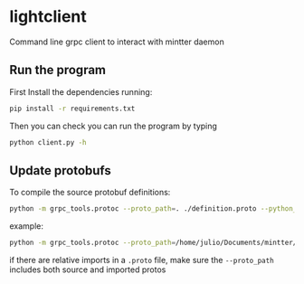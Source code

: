 # lightclient
Command line grpc client to interact with mintter daemon

## Run the program
First Install the dependencies running:
```bash
pip install -r requirements.txt
```

Then you can check you can run the program by typing
```bash
python client.py -h
```

## Update protobufs
To compile the source protobuf definitions:
```bash
python -m grpc_tools.protoc --proto_path=. ./definition.proto --python_out=. --grpc_python_out=.
```

example:
```bash
python -m grpc_tools.protoc --proto_path=/home/julio/Documents/mintter/proto /home/julio/Documents/mintter/proto/accounts/v1alpha/accounts.proto --python_out=. --grpc_python_out=.
```

if there are relative imports in a `.proto` file, make sure the `--proto_path` includes both source and imported protos